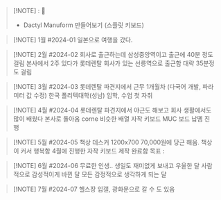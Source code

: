 
> [!NOTE] : 🥅
> - Dactyl Manuform 만들어보기 (스플릿 키보드)



> [!NOTE] 1월 #2024-01
> 일본으로 여행을 갔다.


> [!NOTE] 2월 #2024-02
> 회사로 출근하는데 삼성중앙역이고 출근에 40분 정도 걸림
> 본사에서 2주 있다가 롯데렌탈 회사가 있는 선릉역으로 출근함 
> 대략 35분정도 걸림


> [!NOTE] 3월 #2024-03
> 롯데렌탈 파견지에서 근무 1개월차 (다국어 개발, 파라미터 값 수정)
> 한국 폴리텍대학(성남) 입학, 수업 
> 첫 자취 


> [!NOTE] 4월 #2024-04
> 롯데렌탈 파견지에서 야근도 해보고 회사 생활에서도 많이 배웠다 
> 본사로 돌아옴
> corne 비슷한 배열 자작 키보드 MUC 보드 납뗌 진행
>



> [!NOTE] 5월 #2024-05
> 책상 데스커 1200x700 70,000원에 당근 해옴. 책상이 커서 행복함
> 4월에 진행한 자작 키보드 제작 완료함
> 목표 : 



> [!NOTE] 6월 #2024-06
> 무료한 인생.. 생일도 재미없게 보내고 우울한 달 사람적으로 감성적이게 바뀐 달
> 모든 감정적으로 생각하게 되는 달



> [!NOTE] 7월 #2024-07
> 헬스장 입갤, 광화문으로 갈 수 도 있음
